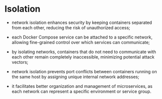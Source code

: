 # Isolation

- network isolation enhances security by keeping containers separated from each other, reducing the risk of unauthorized access;
- each Docker Compose service can be attached to a specific network, allowing fine-grained control over which services can communicate;
- by isolating networks, containers that do not need to communicate with each other remain completely inaccessible, minimizing potential attack vectors;


- network isolation prevents port conflicts between containers running on the same host by assigning unique internal network addresses;
- it facilitates better organization and management of microservices, as each network can represent a specific environment or service group.
